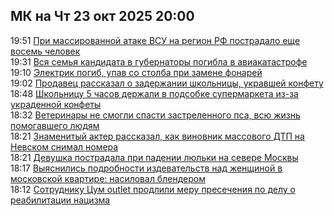 <h2>МК на Чт 23 окт 2025 20:00</h2><!--2025-10-23 19:51:09-->
<div class="rssn">
  <div><span class="smaller gray hspace">19:51</span> <a class="nodecor" href="https://www.mk.ru/incident/2025/10/23/pri-massirovannoy-atake-vsu-na-region-rf-postradalo-eshhe-vosem-chelovek.html">При массированной атаке ВСУ на регион РФ пострадало еще восемь человек</a></div>
</div>
<div class="rssn">
  <div><span class="smaller gray hspace">19:31</span> <a class="nodecor" href="https://www.mk.ru/incident/2025/10/23/vsya-semya-kandidata-v-gubernatory-pogibla-v-aviakatastrofe.html">Вся семья кандидата в губернаторы погибла в авиакатастрофе</a></div>
</div>
<div class="rssn">
  <div><span class="smaller gray hspace">19:10</span> <a class="nodecor" href="https://www.mk.ru/incident/2025/10/23/elektrik-pogib-upav-so-stolba-pri-zamene-fonarey.html">Электрик погиб, упав со столба при замене фонарей</a></div>
</div>
<div class="rssn">
  <div><span class="smaller gray hspace">19:02</span> <a class="nodecor" href="https://www.mk.ru/incident/2025/10/23/prodavec-rasskazal-o-zaderzhanii-shkolnicy-ukravshey-konfetu.html">Продавец рассказал о задержании школьницы, укравшей конфету</a></div>
</div>
<div class="rssn">
  <div><span class="smaller gray hspace">18:48</span> <a class="nodecor" href="https://www.mk.ru/incident/2025/10/23/shkolnicu-5-chasov-derzhali-v-podsobke-supermarketa-izza-ukradennoy-konfety.html">Школьницу 5 часов держали в подсобке супермаркета из-за украденной конфеты</a></div>
</div>
<div class="rssn">
  <div><span class="smaller gray hspace">18:32</span> <a class="nodecor" href="https://www.mk.ru/incident/2025/10/23/veterinary-ne-smogli-spasti-zastrelennogo-psa-vsyu-zhizn-pomogavshego-lyudyam.html">Ветеринары не смогли спасти застреленного пса, всю жизнь помогавшего людям</a></div>
</div>
<div class="rssn">
  <div><span class="smaller gray hspace">18:21</span> <a class="nodecor" href="https://www.mk.ru/incident/2025/10/23/znamenityy-akter-rasskazal-kak-vinovnik-massovogo-dtp-na-nevskom-snimal-nomera.html">Знаменитый актер рассказал, как виновник массового ДТП на Невском снимал номера</a></div>
</div>
<div class="rssn">
  <div><span class="smaller gray hspace">18:21</span> <a class="nodecor" href="https://www.mk.ru/incident/2025/10/23/devushka-postradala-pri-padenii-lyulki-na-severe-moskvy.html">Девушка пострадала при падении люльки на севере Москвы</a></div>
</div>
<div class="rssn">
  <div><span class="smaller gray hspace">18:17</span> <a class="nodecor" href="https://www.mk.ru/incident/2025/10/23/vyyasnilis-podrobnosti-izdevatelstv-nad-zhenshhinoy-v-moskovskoy-kvartire-nasiloval-blenderom.html">Выяснились подробности издевательств над женщиной в московской квартире: насиловал блендером</a></div>
</div>
<div class="rssn">
  <div><span class="smaller gray hspace">18:12</span> <a class="nodecor" href="https://www.mk.ru/incident/2025/10/23/sotrudniku-cum-outlet-prodlili-meru-presecheniya-po-delu-o-reabilitacii-nacizma.html">Сотруднику Цум outlet продлили меру пресечения по делу о реабилитации нацизма</a></div>
</div><div class="rssurl gray smaller" style="display:none">https://www.mk.ru/rss/incident/index.xml</div>